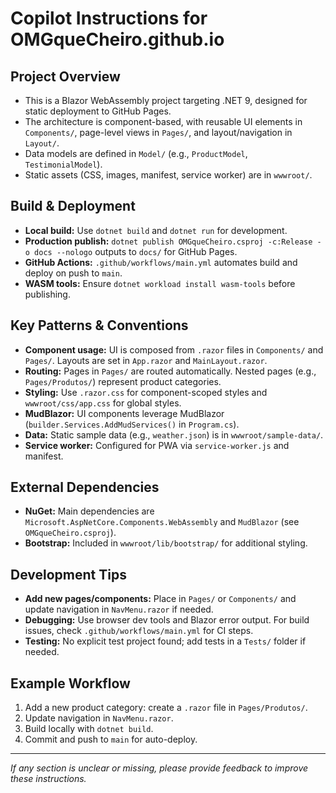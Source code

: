 # Copilot Instructions for OMGqueCheiro.github.io

## Project Overview
- This is a Blazor WebAssembly project targeting .NET 9, designed for static deployment to GitHub Pages.
- The architecture is component-based, with reusable UI elements in `Components/`, page-level views in `Pages/`, and layout/navigation in `Layout/`.
- Data models are defined in `Model/` (e.g., `ProductModel`, `TestimonialModel`).
- Static assets (CSS, images, manifest, service worker) are in `wwwroot/`.

## Build & Deployment
- **Local build:** Use `dotnet build` and `dotnet run` for development.
- **Production publish:** `dotnet publish OMGqueCheiro.csproj -c:Release -o docs --nologo` outputs to `docs/` for GitHub Pages.
- **GitHub Actions:** `.github/workflows/main.yml` automates build and deploy on push to `main`.
- **WASM tools:** Ensure `dotnet workload install wasm-tools` before publishing.

## Key Patterns & Conventions
- **Component usage:** UI is composed from `.razor` files in `Components/` and `Pages/`. Layouts are set in `App.razor` and `MainLayout.razor`.
- **Routing:** Pages in `Pages/` are routed automatically. Nested pages (e.g., `Pages/Produtos/`) represent product categories.
- **Styling:** Use `.razor.css` for component-scoped styles and `wwwroot/css/app.css` for global styles.
- **MudBlazor:** UI components leverage MudBlazor (`builder.Services.AddMudServices()` in `Program.cs`).
- **Data:** Static sample data (e.g., `weather.json`) is in `wwwroot/sample-data/`.
- **Service worker:** Configured for PWA via `service-worker.js` and manifest.

## External Dependencies
- **NuGet:** Main dependencies are `Microsoft.AspNetCore.Components.WebAssembly` and `MudBlazor` (see `OMGqueCheiro.csproj`).
- **Bootstrap:** Included in `wwwroot/lib/bootstrap/` for additional styling.

## Development Tips
- **Add new pages/components:** Place in `Pages/` or `Components/` and update navigation in `NavMenu.razor` if needed.
- **Debugging:** Use browser dev tools and Blazor error output. For build issues, check `.github/workflows/main.yml` for CI steps.
- **Testing:** No explicit test project found; add tests in a `Tests/` folder if needed.

## Example Workflow
1. Add a new product category: create a `.razor` file in `Pages/Produtos/`.
2. Update navigation in `NavMenu.razor`.
3. Build locally with `dotnet build`.
4. Commit and push to `main` for auto-deploy.

---
_If any section is unclear or missing, please provide feedback to improve these instructions._
